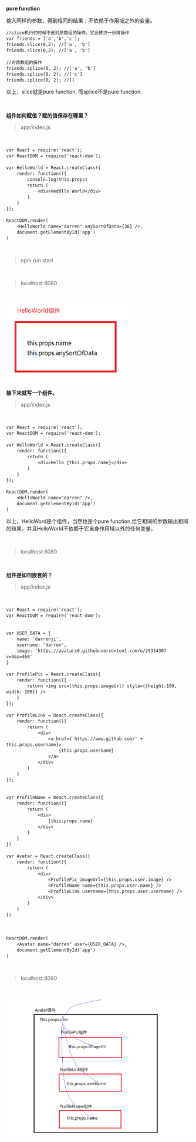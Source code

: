 **pure function**

输入同样的参数，得到相同的结果；不依赖于作用域之外的变量。


	//slice执行的时候不是对原数组的操作，它会拷贝一份再操作
	var friends = ['a','b','c'];
	friends.slice(0,2); //['a', 'b']
	friends.slice(0,2); //['a', 'b']

	//对原数组的操作
	friends.splice(0, 2); //['a', 'b']
	friends.splice(0, 2); //['c']
	friends.splice(0, 2); //[]

以上，slice就是pure function, 而splice不是pure function.

<br>

**组件如何赋值？赋的值保存在哪里？**

> app/index.js

<br>

	var React = require('react');
	var ReactDOM = require('react-dom');
	
	var HelloWorld = React.createClass({
	    render: function(){
	        console.log(this.props)
	        return (
	            <div>Heddllo World</div>
	        )
	    }
	});
	
	ReactDOM.render(
	    <HelloWorld name="darren" anySortOfData={36} />,
	    document.getElementById('app')
	)

<br>

> npm run start

<br>

> localhost:8080

<br>


![](./imgs/0.png)

**接下来就写一个组件。**

> app/index.js

<br>

	var React = require('react');
	var ReactDOM = require('react-dom');
	
	var HelloWorld = React.createClass({
	    render: function(){
	        return (
	            <div>Hello {this.props.name}</div>
	        )
	    }
	});
	
	ReactDOM.render(
	    <HelloWorld name="darren" />,
	    document.getElementById('app')
	)
以上，HelloWord是个组件，当然也是个pure function,给它相同的参数输出相同的结果，并且HelloWorld不依赖于它自身作用域以外的任何变量。

<br>

> localhost:8080

<br>

**组件是如何嵌套的？**
> app/index.js

<br>

	var React = require('react');
	var ReactDOM = require('react-dom');
	
	
	var USER_DATA = {
	    name: 'darrenji',
	    username: 'darren',
	    image: 'https://avatars0.githubusercontent.com/u/2933430?v=3&s=460'
	}
	
	var ProfilePic = React.createClass({
	    render: function(){
	        return <img src={this.props.imageUrl} style={{height:100, width: 100}} />
	    }
	});
	
	var ProfileLink = React.createClass({
	    render: function(){
	        return (
	            <div>
	                <a href={'https://www.github.com/' + this.props.username}>
	                    {this.props.username}
	                </a>
	            </div>
	        )
	    }
	});
	
	
	var ProfileName = React.createClass({
	    render: function(){
	        return (
	            <div>
	                {this.props.name}
	            </div>
	        )
	    }
	})
	
	var Avatar = React.createClass({
	    render: function(){
	        return (
	            <div>
	                <ProfilePic imageUrl={this.props.user.image} />
	                <ProfileName name={this.props.user.name} />
	                <ProfileLink username={this.props.user.username} />
	            </div>
	        )
	    }
	})
	
	
	
	ReactDOM.render(
	    <Avatar name="darren" user={USER_DATA} />,
	    document.getElementById('app')
	)

<br>

> localhost:8080

<br>

![](./imgs/1.png)







